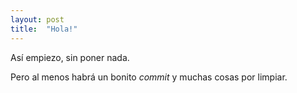 ```yaml
---
layout: post
title:  "Hola!"
---
```

Así empiezo, sin poner nada.

Pero al menos habrá un bonito _commit_ y muchas cosas por limpiar.
